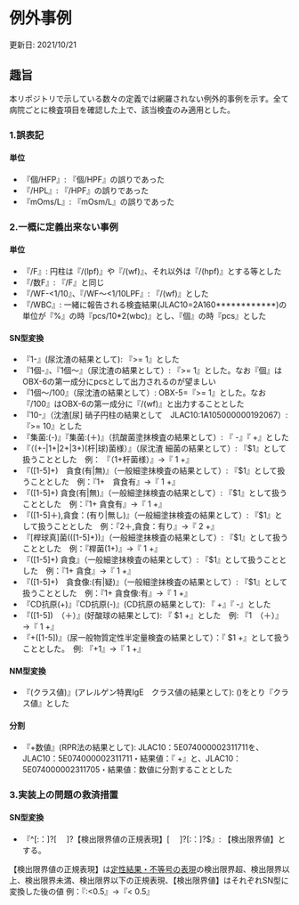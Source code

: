 # 例外事例
更新日: 2021/10/21
## 趣旨
本リポジトリで示している数々の定義では網羅されない例外的事例を示す。全て病院ごとに検査項目を確認した上で、該当検査のみ適用とした。

### 1.誤表記

#### 単位

* 『個/HFP』: 『個/HPF』の誤りであった
* 『/HPL』: 『/HPF』の誤りであった
* 『mOms/L』: 『mOsm/L』の誤りであった

### 2.一概に定義出来ない事例

#### 単位

* 『/F』: 円柱は『/(lpf)』や『/(wf)』、それ以外は『/(hpf)』とする等とした
* 『/数F』: 『/F』と同じ
* 『/WF-<1/10』、『/WF～<1/10LPF』: 『/(wf)』とした
* 『/WBC』: 一緒に報告される検査結果(JLAC10=2A160************)の単位が『%』の時『pcs/10*2(wbc)』とし、『個』の時『pcs』とした

#### SN型変換

* 『1-』(尿沈渣の結果として): 『>= 1』とした
* 『1個-』、『1個～』（尿沈渣の結果として）: 『>= 1』とした。なお『個』はOBX-6の第一成分にpcsとして出力されるのが望ましい
* 『1個～/100』（尿沈渣の結果として）: OBX-5=『>= 1』とした。なお『/100』はOBX-6の第一成分に『/(wf)』と出力することとした
* 『10-』（沈渣[尿] 硝子円柱の結果として　JLAC10:1A105000000192067）: 『>= 10』とした
* 『集菌:(-)』『集菌:(＋)』（抗酸菌塗抹検査の結果として）: 『  -』『  +』とした
* 『（(\+-|1\+|2\+|3\+)(杆|球)菌様）』（尿沈渣 細菌の結果として）: 『$1』として扱うこととした　例： 『（1+杆菌様）』→『 1 +』
* 『([1-5]\+)　貪食(有|無)』（一般細塗抹検査の結果として）: 『$1』として扱うこととした　例：『1+　貪食有』→『 1 +』
* 『([1-5]\+)  貪食(有|無)』（一般細塗抹検査の結果として）: 『$1』として扱うこととした　例：『1+  貪食有』→『 1 +』
* 『([1-5]＋),貪食：(有り|無し)』（一般細塗抹検査の結果として）: 『$1』として扱うこととした　例：『2＋,貪食：有り』→『 2 +』
* 『[桿球真]菌\(([1-5]\+)\)』（一般細塗抹検査の結果として）: 『$1』として扱うこととした　例：『桿菌(1+)』→『 1 +』
* 『([1-5]+) 貪食』（一般細塗抹検査の結果として）: 『$1』として扱うこととした　例：『1+ 貪食』→『 1 +』
* 『([1-5]+)　貪食像:(有|疑)』（一般細塗抹検査の結果として）: 『$1』として扱うこととした　例：『1+ 貪食像:有』→『 1 +』
* 『CD抗原(+)』『CD抗原(-)』(CD抗原の結果として): 『 +』『 -』とした
* 『([1-5])　（＋）』(好酸球の結果として): 『 $1 +』とした　例: 『1　（＋）』→『 1 +』
* 『+([1-5])』（尿一般物質定性半定量検査の結果として）：『 $1 +』として扱うこととした。　例: 『+1』→『 1 +』

#### NM型変換

* 『(クラス値)』(アレルゲン特異IgE　クラス値の結果として): ()をとり『クラス値』とした

#### 分割

* 『+数値』(RPR法の結果として): JLAC10：5E074000002311711を、JLAC10：5E074000002311711・結果値：『 +』と、JLAC10：5E074000002311705・結果値：数値に分割することとした

### 3.実装上の問題の救済措置

#### SN型変換
* 『^[:：]?[ 　]?【検出限界値の正規表現】[ 　]?[:：]?$』: 【検出限界値】とする。

【検出限界値の正規表現】は[定性結果・不等号の表現](https://github.com/nhoHQ/SSMIX2_support_documents/blob/master/doc/convert_to_sn.md)の検出限界超、検出限界以上、検出限界未満、検出限界以下の正規表現、【検出限界値】はそれぞれSN型に変換した後の値
例：『:<0.5』→『< 0.5』
